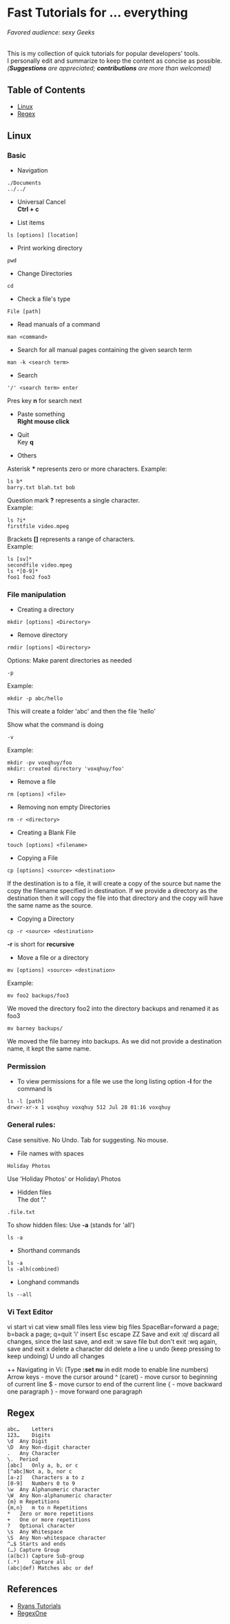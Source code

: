 # Fast Tutorials for ... everything

###### Favored audience: sexy Geeks
This is my collection of quick tutorials for popular developers' tools.  
I personally edit and summarize to keep the content as concise as possible.  
*(**Suggestions** are appreciated; **contributions** are more than welcomed)*

## Table of Contents

- [Linux](#linux)
- [Regex](#regex)

## Linux


### Basic

* Navigation
```
./Documents
../../
```

* Universal Cancel  
**Ctrl + c**   

* List items
```
ls [options] [location]
```

* Print working directory
```
pwd 
```

* Change Directories 
```
cd 
```
* Check a file's type
```
File [path] 
```

* Read manuals of a command
```
man <command>
```

* Search for all manual pages containing the given search term
```
man -k <search term> 
```
    
* Search
```
'/' <search term> enter
```
Pres key **n** for search next  

* Paste something  
**Right mouse click**
      
* Quit  
Key **q**
    
* Others

Asterisk **\***  represents zero or more characters. 
Example: 
```
ls b*
barry.txt blah.txt bob  
```

Question mark **\?**  represents a single character.      
Example: 
```
ls ?i* 
firstfile video.mpeg  
```

Brackets **[]**   represents a range of characters.   
Example: 
```
ls [sv]*  
secondfile video.mpeg
ls *[0-9]* 
foo1 foo2 foo3  
```


### File manipulation

* Creating a directory
```
mkdir [options] <Directory> 
```
 
* Remove directory
```
rmdir [options] <Directory> 
```
 
Options: 
Make parent directories as needed  
```
-p
```
Example:  
```
mkdir -p abc/hello
```
This will create a folder 'abc' and then the file 'hello'  


Show what the command is doing
```
-v
```
Example:
```
mkdir -pv voxqhuy/foo
mkdir: created directory 'voxqhuy/foo'
```

* Remove a file
```
rm [options] <file> 
```
    
* Removing non empty Directories
```
rm -r <directory> 
```
      
* Creating a Blank File
```
touch [options] <filename>
```
 
* Copying a File 
```
cp [options] <source> <destination> 
```
If the destination is to a file, it will create a copy of the source but name the copy the filename specified in destination. If we provide a directory as the destination then it will copy the file into that directory and the copy will have the same name as the source.

* Copying a Directory
```
cp -r <source> <destination> 
```
**-r** is short for **recursive**  

* Move a file or a directory
```
mv [options] <source> <destination>
```
Example:  
```
mv foo2 backups/foo3
```
We moved the directory foo2 into the directory backups and renamed it as foo3
```
mv barney backups/
```
We moved the file barney into backups. As we did not provide a destination name, it kept the same name.


### Permission

* To view permissions for a file we use the long listing option **-l** for the command ls
```
ls -l [path]
drwxr-xr-x 1 voxqhuy voxqhuy 512 Jul 28 01:16 voxqhuy
```
      
### General rules:

Case sensitive. No Undo. Tab for suggesting. No mouse.
* File names with spaces  
```
Holiday Photos
```
Use 'Holiday Photos' or Holiday\ Photos

* Hidden files  
The dot **'.'**   
```
.file.txt
```
To show hidden files: Use **-a** (stands for 'all')
```
ls -a
```

* Shorthand commands
```
ls -a  
ls -alh(combined)
```

* Longhand commands
```
ls --all
```


### Vi Text Editor
vi <file>
      start vi
cat <file>
      view small files
less <file>
      view big files     SpaceBar=forward a page;  b=back a page; q=quit
'i'
      insert
Esc
      escape
ZZ 
      Save and exit
:q!
      discard all changes, since the last save, and exit
:w
      save file but don't exit
:wq
      again, save and exit
x
      delete a character
dd
      delete a line
u
      undo (keep pressing to keep undoing)
U
      undo all changes
      
++ Navigating in Vi: (Type **:set nu** in edit mode to enable line numbers)
Arrow keys - move the cursor around
^ (caret) - move cursor to beginning of current line
$ - move cursor to end of the current line
{ - move backward one paragraph
} - move forward one paragraph




## Regex

```
abc…	Letters
123…	Digits
\d	Any Digit
\D	Any Non-digit character
.	Any Character
\.	Period
[abc]	Only a, b, or c
[^abc]Not a, b, nor c
[a-z]	Characters a to z
[0-9]	Numbers 0 to 9
\w	Any Alphanumeric character
\W	Any Non-alphanumeric character
{m}	m Repetitions
{m,n}	m to n Repetitions
*	Zero or more repetitions
+	One or more repetitions
?	Optional character
\s	Any Whitespace
\S	Any Non-whitespace character
^…$	Starts and ends
(…)	Capture Group
(a(bc)) Capture Sub-group
(.*)	Capture all
(abc|def) Matches abc or def
```

## References

* [Ryans Tutorials](https://ryanstutorials.net/linuxtutorial/)
* [RegexOne](https://regexone.com//)
